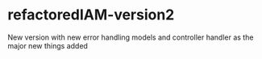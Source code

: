# refactoredIAM-version2
New version with new error handling models and controller handler as the major new things added

